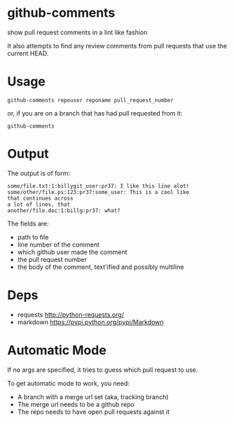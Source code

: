 github-comments
===============

show pull request comments in a lint like fashion

It also attempts to find any review comments
from pull requests that use the current HEAD.

Usage
====

```
github-comments repouser reponame pull_request_number
```

or, if you are on a branch that has had pull requested
from it:

```
github-comments
```

Output
=====
The output is of form:

```
some/file.txt:1:billygit_user:pr37: I like this line alot!
some/other/file.ps:123:pr37:some_user: This is a cool like
that continues across
a lot of lines, that
another/file.doc:1:billg:pr37: what?
```

The fields are:
- path to file
- line number of the comment
- which github user made the comment
- the pull request number
- the body of the comment, text'ified and possibly multiline

Deps
====

- requests http://python-requests.org/
- markdown https://pypi.python.org/pypi/Markdown

Automatic Mode
=============

If no args are specified, it tries to guess
which pull request to use. 

To get automatic mode to work, you need:

- A branch with a merge url set (aka, tracking branch)
- The merge url needs to be a github repo
- The repo needs to have open pull requests against it



